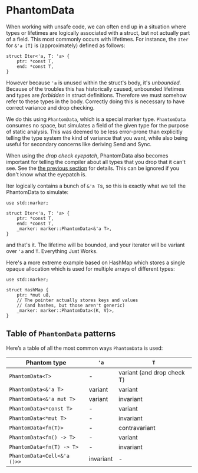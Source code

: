 # PhantomData

When working with unsafe code, we can often end up in a situation where
types or lifetimes are logically associated with a struct, but not actually
part of a field. This most commonly occurs with lifetimes. For instance, the
`Iter` for `&'a [T]` is (approximately) defined as follows:

```rust,ignore
struct Iter<'a, T: 'a> {
    ptr: *const T,
    end: *const T,
}
```

However because `'a` is unused within the struct's body, it's *unbounded*.
Because of the troubles this has historically caused, unbounded lifetimes and
types are *forbidden* in struct definitions. Therefore we must somehow refer
to these types in the body. Correctly doing this is necessary to have
correct variance and drop checking.

We do this using `PhantomData`, which is a special marker type. `PhantomData`
consumes no space, but simulates a field of the given type for the purpose of
static analysis. This was deemed to be less error-prone than explicitly telling
the type system the kind of variance that you want, while also being useful
for secondary concerns like deriving Send and Sync.

When using the *drop check eyepatch*, PhantomData also becomes important for
telling the compiler about all types that you drop that it can't see. See the
[the previous section][dropck-eyepatch] for details. This can be ignored if you
don't know what the eyepatch is.

Iter logically contains a bunch of `&'a T`s, so this is exactly what we tell
the PhantomData to simulate:

```
use std::marker;

struct Iter<'a, T: 'a> {
    ptr: *const T,
    end: *const T,
    _marker: marker::PhantomData<&'a T>,
}
```

and that's it. The lifetime will be bounded, and your iterator will be variant
over `'a` and `T`. Everything Just Works.

Here's a more extreme example based on HashMap which stores a single opaque
allocation which is used for multiple arrays of different types:

```
use std::marker;

struct HashMap {
    ptr: *mut u8,
    // The pointer actually stores keys and values
    // (and hashes, but those aren't generic)
    _marker: marker::PhantomData<(K, V)>,
}
```


## Table of `PhantomData` patterns

Here’s a table of all the most common ways `PhantomData` is used:

| Phantom type                | `'a`      | `T`                       |
|-----------------------------|-----------|---------------------------|
| `PhantomData<T>`            | -         | variant (and drop check T)|
| `PhantomData<&'a T>`        | variant   | variant                   |
| `PhantomData<&'a mut T>`    | variant   | invariant                 |
| `PhantomData<*const T>`     | -         | variant                   |
| `PhantomData<*mut T>`       | -         | invariant                 |
| `PhantomData<fn(T)>`        | -         | contravariant             |
| `PhantomData<fn() -> T>`    | -         | variant                   |
| `PhantomData<fn(T) -> T>`   | -         | invariant                 |
| `PhantomData<Cell<&'a ()>>` | invariant | -                         |





[dropck-eyepatch]: dropck-eyepatch.html
